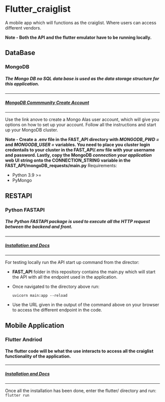 # Flutter_craiglist
A mobile app which will functions as the craiglist. Where users can access different vendors. 

**Note - Both the API and the flutter emulator have to be running locally.**

## DataBase
### MongoDB
##### The Mongo DB no SQL data base is used as the data storage structure for this application.
-----
##### [MongoDB Commmunity Create Account](https://account.mongodb.com/account/login)
-----
Use the link anove to create a Mongo Alas user account, which will give you options on how to set up your account. Follow all the instructions and start up your MongoDB cluster.

**Note - Create a .env file in the FAST_API directory with *MONGODB_PWD =* and *MONGODB_USER =* variables. You need to place you cluster login credentails to your cluster in the FAST_API/.env file with your username and password. Lastly, copy the MongoDB *connection your application* web UI string onto the CONNECTION_STRING variable in the FAST_API/mongoDB_requests/main.py**
Requirements:
- Python 3.9 >= 
- PyMongo

## RESTAPI
### Python FASTAPI
##### The Python FASTAPI package is used to execute all the HTTP request between the backend and front.
-----
##### [Installation and Docs](https://pypi.org/project/fastapi/)
-----
For testing locally run the API start up command from the director:
- **FAST_API** folder in this repository contains the main.py which will start the API with all the endpoint used in the application.
- Once navigated to the directory above run:

    `uvicorn main:app --reload`

- Use the URL given in the output of the command above on your browser to access the different endpoint in the code.


## Mobile Application

### Flutter Andriod
#### The flutter code will be what the use interacts to access all the craiglist functionality of the application.
-----
##### [Installation and Docs](https://docs.flutter.dev/get-started/install)
-----
Once all the installation has been done, enter the flutter/ directory and run:
    `flutter run`